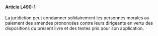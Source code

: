 #### Article L490-1

La juridiction peut condamner solidairement les personnes morales au paiement des amendes prononcées contre leurs dirigeants en vertu des dispositions du présent livre et des textes pris pour son application.

